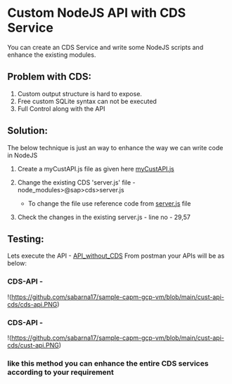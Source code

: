 # Custom NodeJS API with CDS Service
You can create an CDS Service and write some NodeJS scripts and enhance the existing modules.

## Problem with CDS:
1. Custom output structure is hard to expose.
2. Free custom SQLite syntax can not be executed
3. Full Control along with the API

## Solution:
The below technique is just an way to enhance the way we can write code in NodeJS
1. Create a myCustAPI.js file as given here [myCustAPI.js](https://github.com/sabarna17/sample-capm-gcp-vm/blob/main/my-bookshop/myCustAPI.js)
2. Change the existing CDS 'server.js' file - node_modules>@sap>cds>server.js
   - To change the file use reference code from [server.js](https://github.com/sabarna17/sample-capm-gcp-vm/blob/main/cust-api-cds/server.js) file

3. Check the changes in the existing server.js - line no - 29,57

## Testing:
Lets execute the API - [API_without_CDS](http://localhost:4004/API_without_CDS)
From postman your APIs will be as below:

### CDS-API -
!(https://github.com/sabarna17/sample-capm-gcp-vm/blob/main/cust-api-cds/cds-api.PNG)

### CDS-API -
!(https://github.com/sabarna17/sample-capm-gcp-vm/blob/main/cust-api-cds/cust-api.PNG)

### like this method you can enhance the entire CDS services according to your requirement

